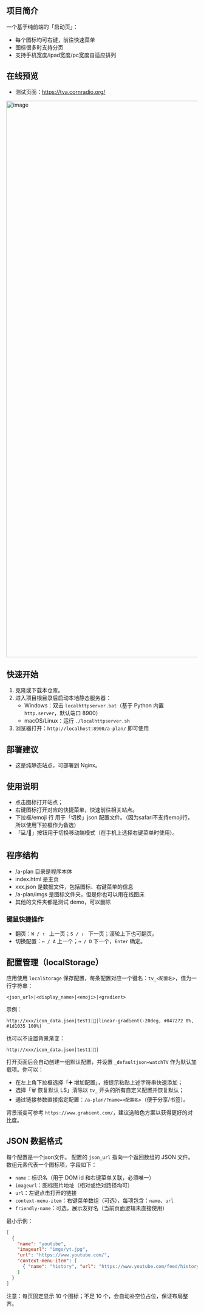 ## 项目简介
一个基于纯前端的「启动页」：
- 每个图标均可右键，前往快速菜单
- 图标很多时支持分页
- 支持手机宽度/ipad宽度/pc宽度自适应排列

## 在线预览
- 测试页面：https://tva.cornradio.org/
<img width="2853" height="1461" alt="image" src="https://github.com/user-attachments/assets/2186536c-0e04-4e30-9bcd-1a73b5d8930e" />


## 快速开始
1. 克隆或下载本仓库。
2. 进入项目根目录后启动本地静态服务器：
   - Windows：双击 `localhttpserver.bat`（基于 Python 内置 `http.server`，默认端口 8900）
   - macOS/Linux：运行 `./localhttpserver.sh`
3. 浏览器打开：`http://localhost:8900/a-plan/` 即可使用

## 部署建议
- 这是纯静态站点，可部署到 Nginx。

## 使用说明
- 点击图标打开站点；
- 右键图标打开对应的快捷菜单，快速前往相关站点。
- 下拉框/emoji 行 用于「切换」json 配置文件。（因为safari不支持emoji行，所以使用下拉框作为备选）
- 「💻/📱」按钮用于切换移动端模式（在手机上选择右键菜单时使用）。

## 程序结构
- /a-plan 目录是程序本体
- index.html 是主页
- xxx.json 是数据文件，包括图标、右键菜单的信息
- /a-plan/imgs 是图标文件夹，但是你也可以用在线图床
- 其他的文件夹都是测试 demo，可以删除

### 键鼠快捷操作
- 翻页：`W / ↑ ` 上一页；`S / ↓ ` 下一页；滚轮上下也可翻页。
- 切换配置：`← / A` 上一个；`→ / D` 下一个，`Enter` 确定。

## 配置管理（localStorage）
应用使用 `localStorage` 保存配置，每条配置对应一个键名：`tv_<配置名>`，值为一行字符串：

```text
<json_url>|<display_name>|<emoji>|<gradient>
```

示例：

```text
http://xxx/icon_data.json|test1|💍|linear-gradient(-20deg, #047272 0%, #1d1035 100%)
```

也可以不设置背景渐变：

```text
http://xxx/icon_data.json|test1|💍|
```

打开页面后会自动创建一组默认配置，并设置 `_defaultjson=watchTV` 作为默认加载项。你可以：
- 在左上角下拉框选择「➕ 增加配置」，按提示粘贴上述字符串快速添加；
- 选择「🗑️ 恢复默认 LS」清除以 `tv_` 开头的所有自定义配置并恢复默认；
- 通过链接参数直接指定配置：`/a-plan/?name=<配置名>`（便于分享/书签）。

背景渐变可参考 `https://www.grabient.com/`，建议选暗色方案以获得更好的对比度。

## JSON 数据格式
每个配置是一个json文件。
配置的 `json_url` 指向一个返回数组的 JSON 文件。数组元素代表一个图标项，字段如下：
- `name`：标识名（用于 DOM id 和右键菜单关联，必须唯一）
- `imageurl`：图标图片地址（相对或绝对路径均可）
- `url`：左键点击打开的链接
- `context-menu-item`：右键菜单数组（可选），每项包含：`name`、`url`
- `friendly-name`：可选，展示友好名（当前页面逻辑未直接使用）

最小示例：

```json
[
  {
    "name": "youtube",
    "imageurl": "imgs/yt.jpg",
    "url": "https://www.youtube.com/",
    "context-menu-item": [
      { "name": "history", "url": "https://www.youtube.com/feed/history" }
    ]
  }
]
```

注意：每页固定显示 10 个图标；不足 10 个，会自动补空位占位，保证布局整齐。




